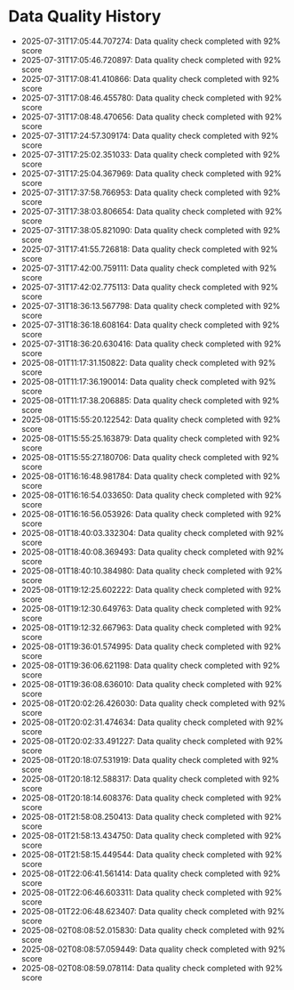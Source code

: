 # Data Quality History

- 2025-07-31T17:05:44.707274: Data quality check completed with 92% score
- 2025-07-31T17:05:46.720897: Data quality check completed with 92% score
- 2025-07-31T17:08:41.410866: Data quality check completed with 92% score
- 2025-07-31T17:08:46.455780: Data quality check completed with 92% score
- 2025-07-31T17:08:48.470656: Data quality check completed with 92% score
- 2025-07-31T17:24:57.309174: Data quality check completed with 92% score
- 2025-07-31T17:25:02.351033: Data quality check completed with 92% score
- 2025-07-31T17:25:04.367969: Data quality check completed with 92% score
- 2025-07-31T17:37:58.766953: Data quality check completed with 92% score
- 2025-07-31T17:38:03.806654: Data quality check completed with 92% score
- 2025-07-31T17:38:05.821090: Data quality check completed with 92% score
- 2025-07-31T17:41:55.726818: Data quality check completed with 92% score
- 2025-07-31T17:42:00.759111: Data quality check completed with 92% score
- 2025-07-31T17:42:02.775113: Data quality check completed with 92% score
- 2025-07-31T18:36:13.567798: Data quality check completed with 92% score
- 2025-07-31T18:36:18.608164: Data quality check completed with 92% score
- 2025-07-31T18:36:20.630416: Data quality check completed with 92% score
- 2025-08-01T11:17:31.150822: Data quality check completed with 92% score
- 2025-08-01T11:17:36.190014: Data quality check completed with 92% score
- 2025-08-01T11:17:38.206885: Data quality check completed with 92% score
- 2025-08-01T15:55:20.122542: Data quality check completed with 92% score
- 2025-08-01T15:55:25.163879: Data quality check completed with 92% score
- 2025-08-01T15:55:27.180706: Data quality check completed with 92% score
- 2025-08-01T16:16:48.981784: Data quality check completed with 92% score
- 2025-08-01T16:16:54.033650: Data quality check completed with 92% score
- 2025-08-01T16:16:56.053926: Data quality check completed with 92% score
- 2025-08-01T18:40:03.332304: Data quality check completed with 92% score
- 2025-08-01T18:40:08.369493: Data quality check completed with 92% score
- 2025-08-01T18:40:10.384980: Data quality check completed with 92% score
- 2025-08-01T19:12:25.602222: Data quality check completed with 92% score
- 2025-08-01T19:12:30.649763: Data quality check completed with 92% score
- 2025-08-01T19:12:32.667963: Data quality check completed with 92% score
- 2025-08-01T19:36:01.574995: Data quality check completed with 92% score
- 2025-08-01T19:36:06.621198: Data quality check completed with 92% score
- 2025-08-01T19:36:08.636010: Data quality check completed with 92% score
- 2025-08-01T20:02:26.426030: Data quality check completed with 92% score
- 2025-08-01T20:02:31.474634: Data quality check completed with 92% score
- 2025-08-01T20:02:33.491227: Data quality check completed with 92% score
- 2025-08-01T20:18:07.531919: Data quality check completed with 92% score
- 2025-08-01T20:18:12.588317: Data quality check completed with 92% score
- 2025-08-01T20:18:14.608376: Data quality check completed with 92% score
- 2025-08-01T21:58:08.250413: Data quality check completed with 92% score
- 2025-08-01T21:58:13.434750: Data quality check completed with 92% score
- 2025-08-01T21:58:15.449544: Data quality check completed with 92% score
- 2025-08-01T22:06:41.561414: Data quality check completed with 92% score
- 2025-08-01T22:06:46.603311: Data quality check completed with 92% score
- 2025-08-01T22:06:48.623407: Data quality check completed with 92% score
- 2025-08-02T08:08:52.015830: Data quality check completed with 92% score
- 2025-08-02T08:08:57.059449: Data quality check completed with 92% score
- 2025-08-02T08:08:59.078114: Data quality check completed with 92% score
